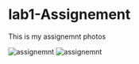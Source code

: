 # lab1-Assignement
This is my assignemnt photos

![assignemnt](Untitled3.jpg)
![assignemnt](Untitled2.jpg)
